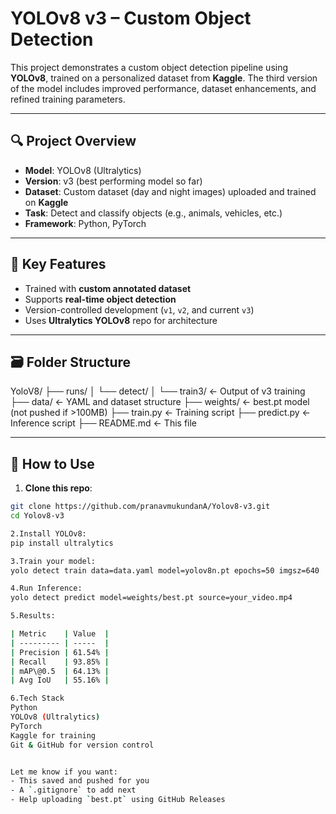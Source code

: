 # YOLOv8 v3 – Custom Object Detection

This project demonstrates a custom object detection pipeline using **YOLOv8**, trained on a personalized dataset from **Kaggle**. The third version of the model includes improved performance, dataset enhancements, and refined training parameters.

---

## 🔍 Project Overview

- **Model**: YOLOv8 (Ultralytics)
- **Version**: v3 (best performing model so far)
- **Dataset**: Custom dataset (day and night images) uploaded and trained on **Kaggle**
- **Task**: Detect and classify objects (e.g., animals, vehicles, etc.)
- **Framework**: Python, PyTorch

---

## 🧠 Key Features

- Trained with **custom annotated dataset**
- Supports **real-time object detection**
- Version-controlled development (`v1`, `v2`, and current `v3`)
- Uses **Ultralytics YOLOv8** repo for architecture

---

## 🗃️ Folder Structure

YoloV8/
├── runs/
│ └── detect/
│ └── train3/ ← Output of v3 training
├── data/ ← YAML and dataset structure
├── weights/ ← best.pt model (not pushed if >100MB)
├── train.py ← Training script
├── predict.py ← Inference script
├── README.md ← This file


---

## 🚀 How to Use

1. **Clone this repo**:

```bash
git clone https://github.com/pranavmukundanA/Yolov8-v3.git
cd Yolov8-v3

2.Install YOLOv8:
pip install ultralytics

3.Train your model:
yolo detect train data=data.yaml model=yolov8n.pt epochs=50 imgsz=640

4.Run Inference:
yolo detect predict model=weights/best.pt source=your_video.mp4

5.Results:

| Metric    | Value  |
| --------- | -----  |
| Precision | 61.54% |
| Recall    | 93.85% |
| mAP\@0.5  | 64.13% |
| Avg IoU   | 55.16% |

6.Tech Stack
Python
YOLOv8 (Ultralytics)
PyTorch
Kaggle for training
Git & GitHub for version control


Let me know if you want:
- This saved and pushed for you
- A `.gitignore` to add next
- Help uploading `best.pt` using GitHub Releases
